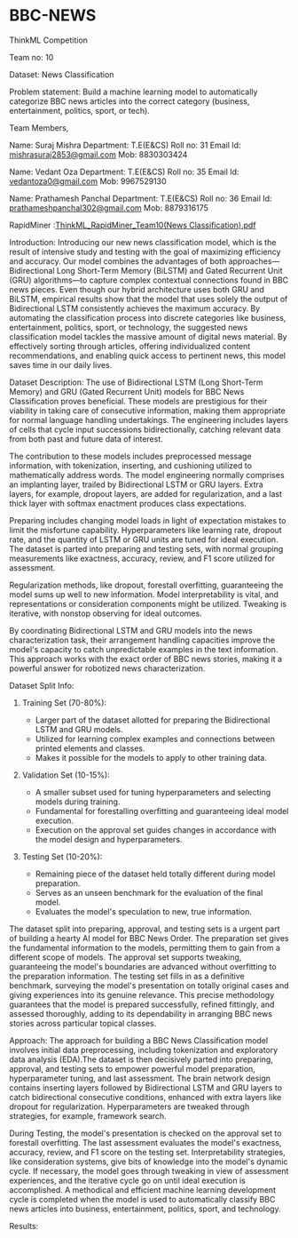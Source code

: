 # BBC-NEWS
ThinkML Competition

Team no: 10

Dataset: News Classification

Problem statement: Build a machine learning model to automatically categorize BBC news articles into the correct category (business, entertainment, politics, sport, or tech).

Team Members,

Name: Suraj Mishra
Department: T.E(E&CS)
Roll no: 31
Email Id: mishrasuraj2853@gmail.com
Mob: 8830303424

Name: Vedant Oza
Department: T.E(E&CS)
Roll no: 35
Email Id: vedantoza0@gmail.com
Mob: 9967529130

Name: Prathamesh Panchal 
Department: T.E(E&CS)
Roll no: 36
Email Id: prathameshpanchal302@gmail.com
Mob: 8879316175

RapidMiner :[ThinkML_RapidMiner_Team10(News Classification).pdf](https://github.com/VedantOza11/BBC-NEWS/files/14232295/ThinkML_RapidMiner_Team10.News.Classification.pdf)


Introduction:
Introducing our new news classification model, which is the result of intensive study and testing with the goal of maximizing efficiency and accuracy. Our model combines the advantages of both approaches—Bidirectional Long Short-Term Memory (BiLSTM) and Gated Recurrent Unit (GRU) algorithms—to capture complex contextual connections found in BBC news pieces. Even though our hybrid architecture uses both GRU and BiLSTM, empirical results show that the model that uses solely the output of Bidirectional LSTM consistently achieves the maximum accuracy. By automating the classification process into discrete categories like business, entertainment, politics, sport, or technology, the suggested news classification model tackles the massive amount of digital news material. By effectively sorting through articles, offering individualized content recommendations, and enabling quick access to pertinent news, this model saves time in our daily lives.

Dataset Description:
The use of Bidirectional LSTM (Long Short-Term Memory) and GRU (Gated Recurrent Unit) models for BBC News Classification proves beneficial. These models are prestigious for their viability in taking care of consecutive information, making them appropriate for normal language handling undertakings. The engineering includes layers of cells that cycle input successions bidirectionally, catching relevant data from both past and future data of interest.

The contribution to these models includes preprocessed message information, with tokenization, inserting, and cushioning utilized to mathematically address words. The model engineering normally comprises an implanting layer, trailed by Bidirectional LSTM or GRU layers. Extra layers, for example, dropout layers, are added for regularization, and a last thick layer with softmax enactment produces class expectations.

Preparing includes changing model loads in light of expectation mistakes to limit the misfortune capability. Hyperparameters like learning rate, dropout rate, and the quantity of LSTM or GRU units are tuned for ideal execution. The dataset is parted into preparing and testing sets, with normal grouping measurements like exactness, accuracy, review, and F1 score utilized for assessment.

Regularization methods, like dropout, forestall overfitting, guaranteeing the model sums up well to new information. Model interpretability is vital, and representations or consideration components might be utilized. Tweaking is iterative, with nonstop observing for ideal outcomes.

By coordinating Bidirectional LSTM and GRU models into the news characterization task, their arrangement handling capacities improve the model's capacity to catch unpredictable examples in the text information. This approach works with the exact order of BBC news stories, making it a powerful answer for robotized news characterization.

Dataset Split Info:
1. Training Set (70-80%):
   - Larger part of the dataset allotted for preparing the Bidirectional LSTM and GRU models.
   - Utilized for learning complex examples and connections between printed elements and classes.
   - Makes it possible for the models to apply to other training data.

2. Validation Set (10-15%):
   - A smaller subset used for tuning hyperparameters and selecting models during training.
   - Fundamental for forestalling overfitting and guaranteeing ideal model execution.
   - Execution on the approval set guides changes in accordance with the model design and hyperparameters.

3. Testing Set (10-20%):
   - Remaining piece of the dataset held totally different during model preparation.
   - Serves as an unseen benchmark for the evaluation of the final model.
   - Evaluates the model's speculation to new, true information.

The dataset split into preparing, approval, and testing sets is a urgent part of building a hearty AI model for BBC News Order. The preparation set gives the fundamental information to the models, permitting them to gain from a different scope of models. The approval set supports tweaking, guaranteeing the model's boundaries are advanced without overfitting to the preparation information. The testing set fills in as a definitive benchmark, surveying the model's presentation on totally original cases and giving experiences into its genuine relevance. This precise methodology guarantees that the model is prepared successfully, refined fittingly, and assessed thoroughly, adding to its dependability in arranging BBC news stories across particular topical classes.

Approach:
The approach for building a BBC News Classification model involves initial data preprocessing, including tokenization and exploratory data analysis (EDA).The dataset is then decisively parted into preparing, approval, and testing sets to empower powerful model preparation, hyperparameter tuning, and last assessment. The brain network design contains inserting layers followed by Bidirectional LSTM and GRU layers to catch bidirectional consecutive conditions, enhanced with extra layers like dropout for regularization. Hyperparameters are tweaked through strategies, for example, framework search.

During Testing, the model's presentation is checked on the approval set to forestall overfitting. The last assessment evaluates the model's exactness, accuracy, review, and F1 score on the testing set. Interpretability strategies, like consideration systems, give bits of knowledge into the model's dynamic cycle. If necessary, the model goes through tweaking in view of assessment experiences, and the iterative cycle go on until ideal execution is accomplished. A methodical and efficient machine learning development cycle is completed when the model is used to automatically classify BBC news articles into business, entertainment, politics, sport, and technology.

Results:
